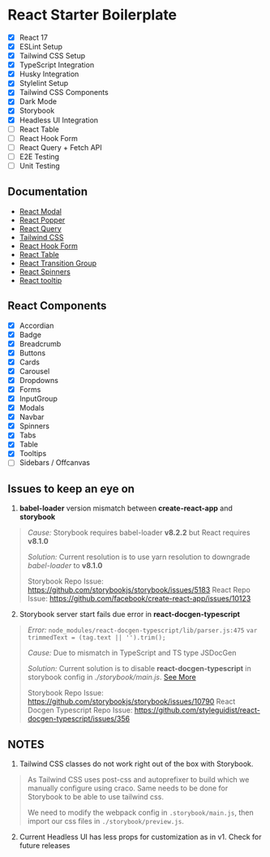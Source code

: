 # React Starter Boilerplate

 - [x] React 17
 - [x] ESLint Setup
 - [x] Tailwind CSS Setup
 - [x] TypeScript Integration
 - [x] Husky Integration
 - [x] Stylelint Setup
 - [x] Tailwind CSS Components
 - [x] Dark Mode
 - [x] Storybook
 - [x] Headless UI Integration
 - [ ] React Table
 - [ ] React Hook Form
 - [ ] React Query + Fetch API
 - [ ] E2E Testing
 - [ ] Unit Testing

## Documentation

 - [React Modal](http://reactcommunity.org/react-modal/)
 - [React Popper](https://popper.js.org/react-popper/)
 - [React Query](https://react-query.tanstack.com/overview)
 - [Tailwind CSS](https://tailwindcss.com/docs)
 - [React Hook Form](https://react-hook-form.com/get-started)
 - [React Table](https://react-table.tanstack.com/docs/overview)
 - [React Transition Group](https://reactcommunity.org/react-transition-group/)
 - [React Spinners](https://loading.io/css/)
 - [React tooltip](https://wwayne.github.io/react-tooltip/)

## React Components
 - [x] Accordian
 - [x] Badge
 - [x] Breadcrumb
 - [x] Buttons
 - [x] Cards
 - [x] Carousel
 - [x] Dropdowns
 - [x] Forms
 - [x] InputGroup
 - [x] Modals
 - [x] Navbar
 - [x] Spinners
 - [x] Tabs
 - [x] Table
 - [x] Tooltips
 - [ ] Sidebars / Offcanvas

## Issues to keep an eye on

1. **babel-loader** version mismatch between **create-react-app** and **storybook**


  > *Cause:* Storybook requires babel-loader **v8.2.2** but React requires **v8.1.0**
  >
  > *Solution:* Current resolution is to use yarn resolution to downgrade *babel-loader* to **v8.1.0**
  >
  > Storybook Repo Issue: https://github.com/storybookjs/storybook/issues/5183
  > React Repo Issue: https://github.com/facebook/create-react-app/issues/10123

2. Storybook server start fails due error in **react-docgen-typescript**

  > *Error:*
  > `node_modules/react-docgen-typescript/lib/parser.js:475`
  > `var trimmedText = (tag.text || '').trim();`
  >
  > *Cause:* Due to mismatch in TypeScript and TS type JSDocGen
  >
  > *Solution:* Current solution is to disable **react-docgen-typescript** in storybook config in *./storybook/main.js*. [See More](https://github.com/storybookjs/storybook/issues/10790)
  >
  > Storybook Repo Issue: https://github.com/storybookjs/storybook/issues/10790
  > React Docgen Typescript Repo Issue: https://github.com/styleguidist/react-docgen-typescript/issues/356


## NOTES

1. Tailwind CSS classes do not work right out of the box with Storybook.

> As Tailwind CSS uses post-css and autoprefixer to build which we manually configure using craco. Same needs to be done for Storybook to be able to use tailwind css.
>
> We need to modify the webpack config in `.storybook/main.js`, then import our css files in `./storybook/preview.js`.

2. Current Headless UI has less props for customization as in v1. Check for future releases